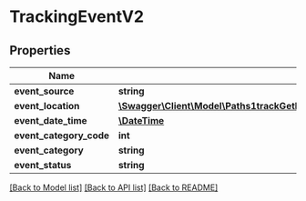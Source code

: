 # TrackingEventV2

## Properties
Name | Type | Description | Notes
------------ | ------------- | ------------- | -------------
**event_source** | **string** |  | [optional] 
**event_location** | [**\Swagger\Client\Model\Paths1trackGetResponses200ContentApplication1jsonSchemaPropertiesOrigin**](Paths1trackGetResponses200ContentApplication1jsonSchemaPropertiesOrigin.md) |  | [optional] 
**event_date_time** | [**\DateTime**](\DateTime.md) |  | [optional] 
**event_category_code** | **int** |  | [optional] 
**event_category** | **string** |  | [optional] 
**event_status** | **string** |  | [optional] 

[[Back to Model list]](../../README.md#documentation-for-models) [[Back to API list]](../../README.md#documentation-for-api-endpoints) [[Back to README]](../../README.md)

